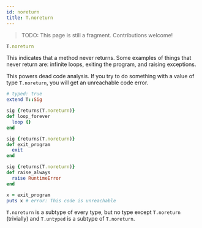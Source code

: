 ```yaml
---
id: noreturn
title: T.noreturn
---
```


> TODO: This page is still a fragment. Contributions welcome!

```ruby
T.noreturn
```

This indicates that a method never returns. Some examples of things that never
return are: infinite loops, exiting the program, and raising exceptions.

This powers dead code analysis. If you try to do something with a value of type
`T.noreturn`, you will get an unreachable code error.

```ruby
# typed: true
extend T::Sig

sig {returns(T.noreturn)}
def loop_forever
  loop {}
end

sig {returns(T.noreturn)}
def exit_program
  exit
end

sig {returns(T.noreturn)}
def raise_always
  raise RuntimeError
end

x = exit_program 
puts x # error: This code is unreachable
```

`T.noreturn` is a subtype of every type, but no type except `T.noreturn`
(trivially) and `T.untyped` is a subtype of `T.noreturn`.
